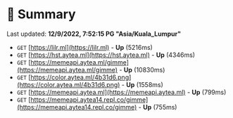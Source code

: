 # 📖 Summary
Last updated: **12/9/2022, 7:52:15 PG "Asia/Kuala_Lumpur"**

- `GET` [https://lilr.ml](https://lilr.ml) - **Up** (5216ms)
- `GET` [https://hst.aytea.ml](https://hst.aytea.ml) - **Up** (4346ms)
- `GET` [https://memeapi.aytea.ml/gimme](https://memeapi.aytea.ml/gimme) - **Up** (10830ms)
- `GET` [https://color.aytea.ml/4b31d6.png](https://color.aytea.ml/4b31d6.png) - **Up** (1558ms)
- `GET` [https://memeapi.aytea.ml](https://memeapi.aytea.ml) - **Up** (799ms)
- `GET` [https://memeapi.aytea14.repl.co/gimme](https://memeapi.aytea14.repl.co/gimme) - **Up** (755ms)
